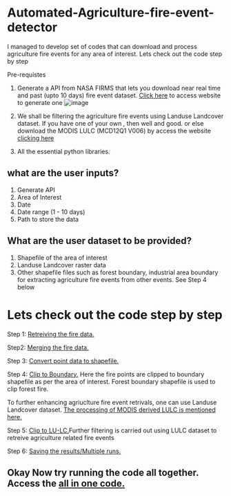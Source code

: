 # Automated-Agriculture-fire-event-detector
I managed to develop set of codes that can download and process agriculture fire events for any area of interest. Lets check out the code step by step

Pre-requistes
1. Generate a API from NASA FIRMS that lets you download near real time and past (upto 10 days) fire event dataset. [Click here](https://firms.modaps.eosdis.nasa.gov/api/area/) to access website to generate one
![image](https://user-images.githubusercontent.com/83420459/201974345-2780ca02-5577-4e28-aea3-4e09582b02bb.png)

2. We shall be filtering the agriculture fire events using Landuse Landcover dataset. If you have one of your own , then well and good. or else download the MODIS LULC (MCD12Q1 V006) by access the website [clicking here](https://lpdaac.usgs.gov/products/mcd12q1v006/)
3. All the essential python libraries. 

## what are the user inputs?
1. Generate API
2. Area of Interest
3. Date
4. Date range (1 - 10 days)
5. Path to store the data

## What are the user dataset to be provided?
1. Shapefile of the area of interest
2. Landuse Landcover raster data
3. Other shapefile files such as forest boundary, industrial area boundary for extracting agriculture fire events from other events. See Step 4 below 

# Lets check out the code step by step
Step 1: [Retreiving the fire data.](https://github.com/moorthynair/Automated-Agriculture-fire-event-detector/blob/main/Step_1_Retreivng%20the%20fire%20data.py) 

Step2: [Merging the fire data.](https://github.com/moorthynair/Automated-Agriculture-fire-event-detector/blob/main/Step_2_merging%20of%20data.py) 

Step 3: [Convert point data to shapefile.](https://github.com/moorthynair/Automated-Agriculture-fire-event-detector/blob/main/Step_3_Convert%20fire%20data%20point%20to%20shapefile.py) 

Step 4: [Clip to Boundary.](https://github.com/moorthynair/Automated-Agriculture-fire-event-detector/blob/main/Step_4_Clip%20to%20boundary.py) Here the fire points are clipped to boundary shapefile as per the area of interest. Forest boundary shapefile is used to clip forest fire. 


To further enhancing agriuclture fire event retrivals, one can use Landuse Landcover dataset. [The processing of MODIS derived LULC is mentioned here.](https://github.com/moorthynair/Automated-Agriculture-fire-event-detector/blob/main/LU_LC%20Retreivals.py)


Step 5: [Clip to LU-LC.](https://github.com/moorthynair/Automated-Agriculture-fire-event-detector/blob/main/Step_5_Fine%20tunning%20by%20assigning%20land%20class.py)Further filtering is carried out using LULC dataset to retreive agriculture related fire events

Step 6: [Saving the results/Multiple runs.](https://github.com/moorthynair/Automated-Agriculture-fire-event-detector/blob/main/Step_6_Save%20the%20results.py)


## Okay Now try running the code all together. Access the [all in one code.](https://github.com/moorthynair/Automated-Agriculture-fire-event-detector/blob/main/All%20in%20one%20code.py)
